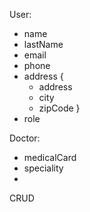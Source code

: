 User:

- name
- lastName
- email
- phone
- address
  {
  - address
  - city
  - zipCode
    }
- role

Doctor:

- medicalCard
- speciality
-

CRUD
